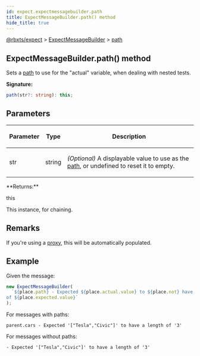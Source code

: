 ```yaml
---
id: expect.expectmessagebuilder.path
title: ExpectMessageBuilder.path() method
hide_title: true
---
```


[@rbxts/expect](./expect.md) &gt; [ExpectMessageBuilder](./expect.expectmessagebuilder.md) &gt; [path](./expect.expectmessagebuilder.path.md)

## ExpectMessageBuilder.path() method

Sets a [path](./expect.placeholder.path.md) to use for the "actual" variable, when dealing with nested tests.

**Signature:**

```typescript
path(str?: string): this;
```

## Parameters

<table><thead><tr><th>

Parameter


</th><th>

Type


</th><th>

Description


</th></tr></thead>
<tbody><tr><td>

str


</td><td>

string


</td><td>

_(Optional)_ A displayable value to use as the [path](./expect.placeholder.path.md)<!-- -->, or undefined to reset it to empty.


</td></tr>
</tbody></table>
**Returns:**

this

This instance, for chaining.

## Remarks

If you're using a [proxy](./expect.proxy.md)<!-- -->, this will be automatically populated.

## Example

Given the message:

```ts
new ExpectMessageBuilder(
  `${place.path} - Expected ${place.actual.value} to ${place.not} have a length
of ${place.expected.value}`
);
```
For messages with paths:

```logs
parent.cars - Expected '["Tesla","Civic"]' to have a length of '3'
```
For messages without paths:

```logs
- Expected '["Tesla","Civic"]' to have a length of '3'
```
